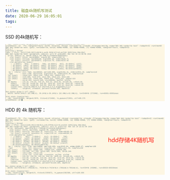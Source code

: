 ```yaml
---
title: 磁盘4k随机写测试
date: 2020-06-29 16:05:01
tags:
---
```


SSD 的4k随机写：

![企业微信截图_15934175724958](../../resource/企业微信截图_15934175724958.png)

HDD 的 4k 随机写：

![企业微信截图_15934177954242](../../resource/企业微信截图_15934177954242.png)
